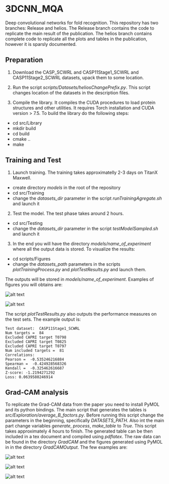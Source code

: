 # 3DCNN_MQA
Deep convolutional networks for fold recognition.
This repository has two branches: Release and helios. The Release branch
contains the code to replicate the main result of the publication. The 
helios branch contains complete code to replicate all the plots and tables in the publication, however it is sparsly documented.

## Preparation
1. Download the CASP_SCWRL and CASP11Stage1_SCWRL and CASP11Stage2_SCWRL datasets, upack them to some location.

2. Run the script *scripts/Datasets/heliosChangePrefix.py*. This script 
changes location of the datasets in the description files.

3. Compile the library. It compiles the CUDA procedures to load protein structures and other utilities. It requires Torch installation and CUDA version > 7.5. To build the library do the following steps:
  * cd src/Library
  * mkdir build
  * cd build 
  * cmake ..
  * make

## Training and Test

1. Launch training. The training takes approximatelly 2-3 days on TitanX Maxwell.
  * create directory *models* in the root of the repository
  * cd src/Training
  * change the *datasets_dir* parameter in the script *runTrainingAgregate.sh*
  and launch it

2. Test the model. The test phase takes around 2 hours.
  * cd src/Testing
  * change the *datasets_dir* parameter in the script *testModelSampled.sh*
  and launch it

3. In the end you will have the directory *models/name_of_experiment* where all
the output data is stored. To visualize the results:
  * cd scripts/Figures
  * change the *datasets_path* parameters in the scripts *plotTrainingProcess.py* and *plotTestResults.py*
  and launch them.

The outputs will be stored in *models/name_of_experiment*. Examples of figures you will obtains are:

![alt text](https://github.com/lupoglaz/3DCNN_MQA/raw/Release/doc/CASP11Stage2_SCWRL_sFinal_funnels.png
"CASP11Stage2_SCWRL_sFinal_funnels")

![alt text](
https://github.com/lupoglaz/3DCNN_MQA/raw/Release/doc/kendall_validation.png
"kendall_validation")

The script *plotTestResults.py* also outputs the performance measures on the 
test sets. The example output is:

```
Test dataset:  CASP11Stage1_SCWRL
Num targets =  84
Excluded CAPRI target T0798
Excluded CAPRI target T0825
Excluded CAPRI target T0797
Num included targets =  81
Correlations:
Pearson =  -0.535246216884
Spearman =  -0.424928568326
Kendall =  -0.325462616687
Z-score: -1.2194271292
Loss: 0.0639580246914
```

## Grad-CAM analysis
To replicate the Grad-CAM data from the paper you need to install PyMOL and its
python bindings. The main script that generates the tables is *src/Exploration/average_B_factors.py*. Before running this script change the parameters in the beginning, specifically *DATASETS_PATH*. Also int the main 
part change variables *generate*, *process*, *make_table* to *True*. This script takes approximately 4 hours to finish.
The generated table can be then included in a tex document and compiled using *pdflatex*. The raw data can be found in the directory *GradCAM* and 
the figures generated using PyMOL in in the directory *GradCAMOutput*. The few examples are:

![alt text](
https://github.com/lupoglaz/3DCNN_MQA/raw/Release/doc/T0762_BhageerathH_TS4.png
"T0762_BhageerathH_TS4")

![alt text](
https://github.com/lupoglaz/3DCNN_MQA/raw/Release/doc/T0762_MULTICOM-CONSTRUCT_TS1.png
"T0762_MULTICOM-CONSTRUCT_TS1")

![alt text](
https://github.com/lupoglaz/3DCNN_MQA/raw/Release/doc/T0762_T0762.png
"T0762")
